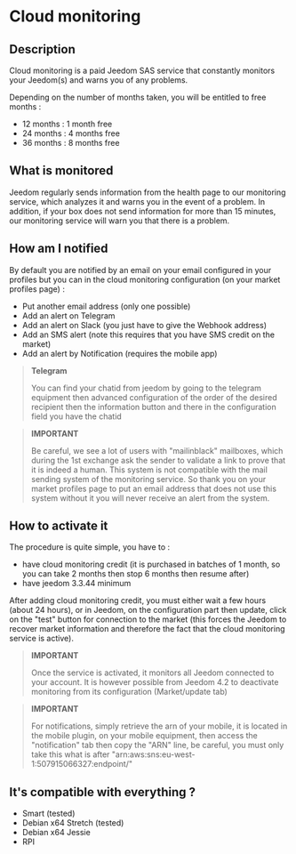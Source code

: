 # Cloud monitoring

## Description

Cloud monitoring is a paid Jeedom SAS service that constantly monitors your Jeedom(s) and warns you of any problems.

Depending on the number of months taken, you will be entitled to free months : 

- 12 months : 1 month free
- 24 months : 4 months free
- 36 months : 8 months free

## What is monitored

Jeedom regularly sends information from the health page to our monitoring service, which analyzes it and warns you in the event of a problem. In addition, if your box does not send information for more than 15 minutes, our monitoring service will warn you that there is a problem.

## How am I notified

By default you are notified by an email on your email configured in your profiles but you can in the cloud monitoring configuration (on your market profiles page) : 

- Put another email address (only one possible)
- Add an alert on Telegram
- Add an alert on Slack (you just have to give the Webhook address)
- Add an SMS alert (note this requires that you have SMS credit on the market)
- Add an alert by Notification (requires the mobile app) 

> **Telegram**
>
> You can find your chatid from jeedom by going to the telegram equipment then advanced configuration of the order of the desired recipient then the information button and there in the configuration field you have the chatid

> **IMPORTANT**
>
> Be careful, we see a lot of users with "mailinblack" mailboxes, which during the 1st exchange ask the sender to validate a link to prove that it is indeed a human. This system is not compatible with the mail sending system of the monitoring service. So thank you on your market profiles page to put an email address that does not use this system without it you will never receive an alert from the system.

## How to activate it

The procedure is quite simple, you have to : 

- have cloud monitoring credit (it is purchased in batches of 1 month, so you can take 2 months then stop 6 months then resume after)
- have jeedom 3.3.44 minimum

After adding cloud monitoring credit, you must either wait a few hours (about 24 hours), or in Jeedom, on the configuration part then update, click on the "test" button for connection to the market (this forces the Jeedom to recover market information and therefore the fact that the cloud monitoring service is active).

>**IMPORTANT**
>
> Once the service is activated, it monitors all Jeedom connected to your account. It is however possible from Jeedom 4.2 to deactivate monitoring from its configuration (Market/update tab)

>**IMPORTANT**
>
> For notifications, simply retrieve the arn of your mobile, it is located in the mobile plugin, on your mobile equipment, then access the "notification" tab then copy the "ARN" line, be careful, you must only take this what is after "arn:aws:sns:eu-west-1:507915066327:endpoint/"

## It's compatible with everything ?

- Smart (tested)
- Debian x64 Stretch (tested)
- Debian x64 Jessie
- RPI
